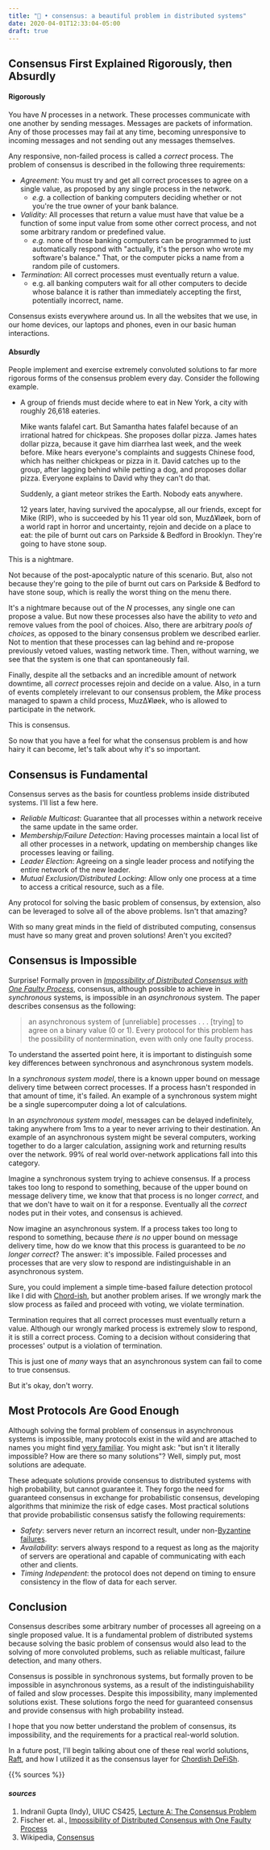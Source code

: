 ```yaml
---
title: "🔌 • consensus: a beautiful problem in distributed systems"
date: 2020-04-01T12:33:04-05:00
draft: true
---
```


## Consensus First Explained Rigorously, then Absurdly

#### Rigorously

You have *N* processes in a network. These processes communicate with one another by sending messages. Messages are packets of information. Any of those processes may fail at any time, becoming unresponsive to incoming messages and not sending out any messages themselves.

Any responsive, non-failed process is called a *correct* process. The problem of consensus is described in the following three requirements:

- *Agreement*: You must try and get all correct processes to agree on a single value, as proposed by any single process in the network.
  - *e.g.* a collection of banking computers deciding whether or not you're the true owner of your bank balance.
- *Validity:* All processes that return a value must have that value be a function of some input value from some other correct process, and not some arbitrary random or predefined value.
  - *e.g.* none of those banking computers can be programmed to just automatically respond with "actually, it's the person who wrote my software's balance." That, or the computer picks a name from a random pile of customers.
- *Termination*: All correct processes must eventually return a value.
  - e.g. all banking computers wait for all other computers to decide whose balance it is rather than immediately accepting the first, potentially incorrect, name.

Consensus exists everywhere around us. In all the websites that we use, in our home devices, our laptops and phones, even in our basic human interactions.

#### Absurdly

People implement and exercise extremely convoluted solutions to far more rigorous forms of the consensus problem every day. Consider the following example.

- A group of friends must decide where to eat in New York, a city with roughly 26,618 eateries.

  Mike wants falafel cart. But Samantha hates falafel because of an irrational hatred for chickpeas. She proposes dollar pizza. James hates dollar pizza, because it gave him diarrhea last week, and the week before. Mike hears everyone's complaints and suggests Chinese food, which has neither chickpeas or pizza in it. David catches up to the group, after lagging behind while petting a dog, and proposes dollar pizza. Everyone explains to David why they can't do that.

  Suddenly, a giant meteor strikes the Earth. Nobody eats anywhere.

  12 years later, having survived the apocalypse, all our friends, except for Mike (RIP), who is succeeded by his 11 year old son, Muz∆¥løek, born of a world rapt in horror and uncertainty, rejoin and decide on a place to eat: the pile of burnt out cars on Parkside & Bedford in Brooklyn. They're going to have stone soup.

This is a nightmare.

Not because of the post-apocalyptic nature of this scenario. But, also not because they're going to the pile of burnt out cars on Parkside & Bedford to have stone soup, which is really the worst thing on the menu there.

It's a nightmare because out of the *N* processes, any single one can propose a value. But now these processes also have the ability to *veto* and remove values from the pool of choices. Also, there are arbitrary *pools of choices*, as opposed to the binary consensus problem we described earlier. Not to mention that these processes can lag behind and re-propose previously vetoed values, wasting network time. Then, without warning, we see that the system is one that can spontaneously fail.

Finally, despite all the setbacks and an incredible amount of network downtime, all *correct* processes rejoin and decide on a value. Also, in a turn of events completely irrelevant to our consensus problem, the *Mike* process managed to spawn a child process, Muz∆¥løek, who is allowed to participate in the network.

This is consensus.

So now that you have a feel for what the consensus problem is and how hairy it can become, let's talk about why it's so important.

## Consensus is Fundamental

Consensus serves as the basis for countless problems inside distributed systems. I'll list a few here.

- *Reliable Multicast*: Guarantee that all processes within a network receive the same update in the same order.
- *Membership/Failure Detection*: Having processes maintain a local list of all other processes in a network, updating on membership changes like processes leaving or failing.
- *Leader Election*: Agreeing on a single leader process and notifying the entire network of the new leader.
- *Mutual Exclusion/Distributed Locking*: Allow only one process at a time to access a critical resource, such as a file.

Any protocol for solving the basic problem of consensus, by extension, also can be leveraged to solve all of the above problems. Isn't that amazing?

With so many great minds in the field of distributed computing, consensus must have so many great and proven solutions! Aren't you excited?

## Consensus is Impossible

Surprise! Formally proven in *[Impossibility of Distributed Consensus with One Faulty Process](https://groups.csail.mit.edu/tds/papers/Lynch/jacm85.pdf)*, consensus, although possible to achieve in *synchronous* systems, is impossible in an *asynchronous* system. The paper describes consensus as the following:

> an asynchronous system of [unreliable] processes . . . [trying] to agree on a binary value (0 or 1). Every protocol for this problem has the possibility of nontermination, even with only one faulty process.

To understand the asserted point here, it is important to distinguish some key differences between synchronous and asynchronous system models.

In a *synchronous system model*, there is a known upper bound on message delivery time between correct processes. If a process hasn't responded in that amount of time, it's failed. An example of a synchronous system might be a single supercomputer doing a lot of calculations.

In an *asynchronous system model*, messages can be delayed indefinitely, taking anywhere from 1ms to a year to never arriving to their destination. An example of an asynchronous system might be several computers, working together to do a larger calculation, assigning work and returning results over the network. 99% of real world over-network applications fall into this category.

Imagine a synchronous system trying to achieve consensus. If a process takes too long to respond to something, because of the upper bound on message delivery time, we know that that process is no longer *correct*, and that we don't have to wait on it for a response. Eventually all the *correct* nodes put in their votes, and consensus is achieved.

Now imagine an asynchronous system. If a process takes too long to respond to something, because *there is no* upper bound on message delivery time, how do we know that this process is guaranteed to be *no longer correct*? The answer: it's impossible. Failed processes and processes that are very slow to respond are indistinguishable in an asynchronous system.

Sure, you could implement a simple time-based failure detection protocol like I did with [Chord-ish](https://github.com/slin63/chord-failure-detector), but another problem arises. If we wrongly mark the slow process as failed and proceed with voting, we violate termination.

Termination requires that all correct processes must eventually return a value. Although our wrongly marked process is extremely slow to respond, it is still a correct process. Coming to a decision without considering that processes' output is a violation of termination.

This is just one of *many* ways that an asynchronous system can fail to come to true consensus.

But it's okay, don't worry.

## Most Protocols Are Good Enough

Although solving the formal problem of consensus in asynchronous systems is impossible, many protocols exist in the wild and are attached to names you might find [very familiar](https://en.wikipedia.org/wiki/Consensus_(computer_science)#Some_consensus_protocols). You might ask: "but isn't it literally impossible? How are there so many solutions"? Well, simply put, most solutions are adequate.

These adequate solutions provide consensus to distributed systems with high probability, but cannot guarantee it. They forgo the need for guaranteed consensus in exchange for probabilistic consensus, developing algorithms that minimize the risk of edge cases. Most practical solutions that provide probabilistic consensus satisfy the following requirements:

- *Safety*: servers never return an incorrect result, under non-[Byzantine failures](https://en.wikipedia.org/wiki/Byzantine_fault).
- *Availability*: servers always respond to a request as long as the majority of servers are operational and capable of communicating with each other and clients.
- *Timing Independent*: the protocol does not depend on timing to ensure consistency in the flow of data for each server.

## Conclusion

Consensus describes some arbitrary number of processes all agreeing on a single proposed value. It is a fundamental problem of distributed systems because solving the basic problem of consensus would also lead to the solving of more convoluted problems, such as reliable multicast, failure detection, and many others.

Consensus is possible in synchronous systems, but formally proven to be impossible in asynchronous systems, as a result of the indistinguishability of failed and slow processes. Despite this impossibility, many implemented solutions exist.  These solutions forgo the need for guaranteed consensus and provide consensus with high probability instead.

I hope that you now better understand the problem of consensus, its impossibility, and the requirements for a practical real-world solution.

In a future post, I'll begin talking about one of these real world solutions, [Raft](https://pdos.csail.mit.edu/6.824/papers/raft-extended.pdf), and how I utilized it as the consensus layer for [Chordish DeFiSh](https://github.com/slin63/chord-dfs).

{{% sources %}}

#### *sources*

1. Indranil Gupta (Indy), UIUC CS425, [Lecture A: The Consensus Problem](https://courses.engr.illinois.edu/cs425/fa2018/L14.C3.FA18.pdf)
1. Fischer et. al., [Impossibility of Distributed Consensus with One Faulty Process](https://groups.csail.mit.edu/tds/papers/Lynch/jacm85.pdf)
2. Wikipedia, [Consensus](https://en.wikipedia.org/wiki/Consensus_(computer_science))
